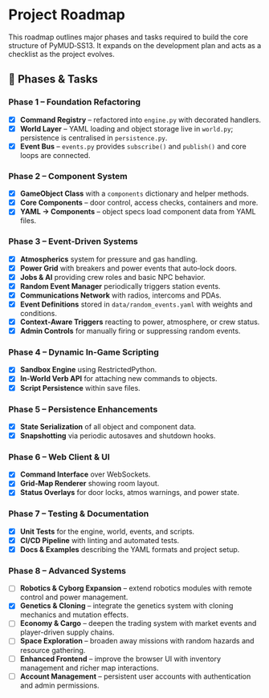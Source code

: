 # Project Roadmap

This roadmap outlines major phases and tasks required to build the core structure of PyMUD‑SS13. It expands on the development plan and acts as a checklist as the project evolves.

## 🔧 Phases & Tasks

### Phase 1 – Foundation Refactoring
- [x] **Command Registry** – refactored into `engine.py` with decorated handlers.
- [x] **World Layer** – YAML loading and object storage live in `world.py`; persistence is centralised in `persistence.py`.
- [x] **Event Bus** – `events.py` provides `subscribe()` and `publish()` and core loops are connected.

### Phase 2 – Component System
- [x] **GameObject Class** with a `components` dictionary and helper methods.
- [x] **Core Components** – door control, access checks, containers and more.
- [x] **YAML → Components** – object specs load component data from YAML files.

### Phase 3 – Event‑Driven Systems
- [x] **Atmospherics** system for pressure and gas handling.
- [x] **Power Grid** with breakers and power events that auto‑lock doors.
- [x] **Jobs & AI** providing crew roles and basic NPC behavior.
- [x] **Random Event Manager** periodically triggers station events.
- [x] **Communications Network** with radios, intercoms and PDAs.
- [x] **Event Definitions** stored in `data/random_events.yaml` with weights and conditions.
- [x] **Context‑Aware Triggers** reacting to power, atmosphere, or crew status.
- [x] **Admin Controls** for manually firing or suppressing random events.

### Phase 4 – Dynamic In‑Game Scripting
- [x] **Sandbox Engine** using RestrictedPython.
- [x] **In‑World Verb API** for attaching new commands to objects.
- [x] **Script Persistence** within save files.

### Phase 5 – Persistence Enhancements
- [x] **State Serialization** of all object and component data.
- [x] **Snapshotting** via periodic autosaves and shutdown hooks.

### Phase 6 – Web Client & UI
- [x] **Command Interface** over WebSockets.
- [x] **Grid‑Map Renderer** showing room layout.
- [x] **Status Overlays** for door locks, atmos warnings, and power state.

### Phase 7 – Testing & Documentation
- [x] **Unit Tests** for the engine, world, events, and scripts.
- [x] **CI/CD Pipeline** with linting and automated tests.
- [x] **Docs & Examples** describing the YAML formats and project setup.

### Phase 8 – Advanced Systems
- [ ] **Robotics & Cyborg Expansion** – extend robotics modules with remote control and power management.
- [x] **Genetics & Cloning** – integrate the genetics system with cloning mechanics and mutation effects.
- [ ] **Economy & Cargo** – deepen the trading system with market events and player-driven supply chains.
- [ ] **Space Exploration** – broaden away missions with random hazards and resource gathering.
- [ ] **Enhanced Frontend** – improve the browser UI with inventory management and richer map interactions.
- [ ] **Account Management** – persistent user accounts with authentication and admin permissions.
